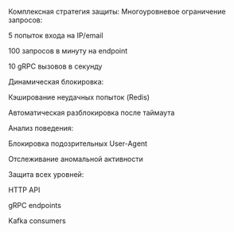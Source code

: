 Комплексная стратегия защиты:
Многоуровневое ограничение запросов:

5 попыток входа на IP/email

100 запросов в минуту на endpoint

10 gRPC вызовов в секунду

Динамическая блокировка:

Кэширование неудачных попыток (Redis)

Автоматическая разблокировка после таймаута

Анализ поведения:

Блокировка подозрительных User-Agent

Отслеживание аномальной активности

Защита всех уровней:

HTTP API

gRPC endpoints

Kafka consumers

